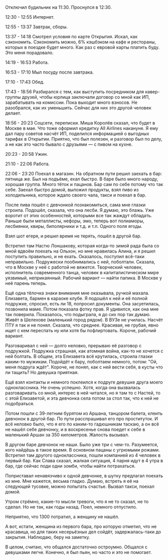 Отключил будильник на 11:30. Проснулся в 12:30.

12:30 - 12:55 Интернет.

12:55 - 13:37 Завтрак, сборы.

13:37 - 14:18 Смотрел условия по карте Открытия. Искал, как сэкономить. Сэкономить можно, 6% кэшбэком на кафе и рестораны, которых в поездке будет много. Как раз с евровой карты платить буду. Это меня порадовало.

14:19 - 16:53 Работа.

16:53 - 17:10 Мыл посуду после завтрака.

17:10 - 17:43 Обед.

17:43 - 18:56 Разбирался с тем, как выступить посредником для кавер-группы друзей, чтобы юрлица заключали договор со мной как ИП, зарабатывать на комиссии. Пока выходит много взносов. Не разобрался, как их уменьшить. Сейчас для них это другой человек делает.

18:56 - 20:23 Соцсети, переписки. Миша Королёв сказал, что будет в Москве в мае. Что тоже оформил кредитку All Airlines накануне. Я ему дал пару советов насчёт ИП, поделился информацией о выгодных тарифах в Открытии. Приятно, что был полезен, и разговор был по делу, а не как это часто бывало с друзьями — с пивом на кухне.

20:23 - 20:58 Ужин.

21:10 - 22:06 Работа.

22:06 - 23:20 Поехал в магазин. На обратном пути решил заехать в бар: пятница же. Был на подъёме, ехал быстро. В баре было много народу, хорошая группа. Много тёток и пацанов. Бар сам по себе потому что так себе. Заехал быстро домой, выложил продукты, взял пиво из холодильника, которое ждало своего чала, такси и поехал в бар.

После пива пошёл с девчонкой познакомиться, сама мне глазки строила. Подошёл, сказала, что она лесби. Я думаю, это блажь. Уже воротит от этих особенностей, которыми все так жаждут обладать. Раньше были металлисты, нефоры, эмо, теперь вот полиаморы, лесбиянки, квиры, биполярники и т.д. и т.п. Одного поля ягоды.

Взял шот егеря, и решил время не терять, пошёл в другой бар.

Встретил там Настю Лоншакову, которая когда-то зимой рада была со мной вдвоём поехать на Ольхон, но мне нравилась Алина, и я решил поступить правильно, и не ехать. Оказалось, поступил всё-таки неправильно. Подружески пообнимались с ней, поболтали. Сказала, что в Москве у неё с работой не вяжется. Творческий человек, исполнитель современного танца, человек в капиталистическом мире уязвимый, неприкаянный. Рабочий вариант — найти папика. В Москве у неё парень теперь.

Ещё одна тёлочка знаки внимания мне оказывала, ручкой махала. Елизавета, бармен в караоке клубе. Я подошёл к ней и её полной подружке, спросил, есть ли 18, попросил документы. Она засуетилась, позвонила маме. Потом показала фотку прав. Я удивился, как она мне так поверила. Показалось, что подыграла, я до сих пор так думаю. Живёт в Шелехове (маленький город рядом). В ВУЗе не училась. Насчёт ПТУ я так и не понял. Сказала, что среднее. Красивая, не грубая, явно ищет с кем переспать ну или хотя бы пофлиртовать. Короче, рабочий вариант.

Разговаривал с ней — долго неловко, прерываю её разговор с подружкой. Подружка страшная, как атомная война, как-то не хочется с ней болтать. В общем, эта Елизавета всё крутилась, строила глазки каким-то мужикам. Подойдёт к бару, поболтаем немного, потом: "Ой, меня подруга ждёт". Короче, не понял, как с ней вести себя, в кусты что ли тащить? Но девушка приятная.

Ещё взял контакты и немного поклеился к подруге девушке друга моего одноклассника. Не очень успешно. Хотя, когда она вызвалась разговаривать со мной, интерес в ней читался, но я там то с Настей, то с этой Елизаветой, и эта девчонка села потом за стол так, что к ней не подобраться.

Потом пошли с 39-летним бурятом из Аршана, танцором балета, клеить девчонок в другой бар. По пути расспрашивал его про проституток. И всё неловко было, что я его по каким-то гадюшникам таскаю, а он всё не нашёл себе девчонку, и в воскресенье снова поедет к себе в маленький Аршан за 350 километров. Жалость вызывал.

В другом баре девчонок не наши. Было уже три с чем-то. Разумеется, кого найдёшь в такое время. В основном пацаны с угрюмыми рожами. Встретил там другого одноклассника, пошли компанией из 4 человек в первый бар. Как Слава сказал, жалкая ситуация, 4 парня идут в 4 утра в бар, где сейчас поди одни зомби, чтобы найти потрахаться.

Поприставал ненавязчиво к одной девчонке, в шутку предлагал поехать ко мне. Мне кажется, весьма гладко. Думаю, встреть я её на следующей тусовке, можно попытать счастье. Вызвал такси, поехал домой.

Утром стрёмно, какие-то мысли тревоги, что я не то сказал, не то сделал. Но не так, как годы назад. Поел, немного отпустило.

Неприятно, что 1300 потратил, а женщину не нашёл.

А вот, кстати, женщина из первого бара, про которую отметил, что не красавица, но для таких несерьёзных дел сойдёт, задержалась-таки до закрытия. Наблюдаю, беру на заметку.

В целом, считаю, что общался достаточно остроумно. Общался с девушками легче. Конечно, я был пьян, но часто и это не помогает.